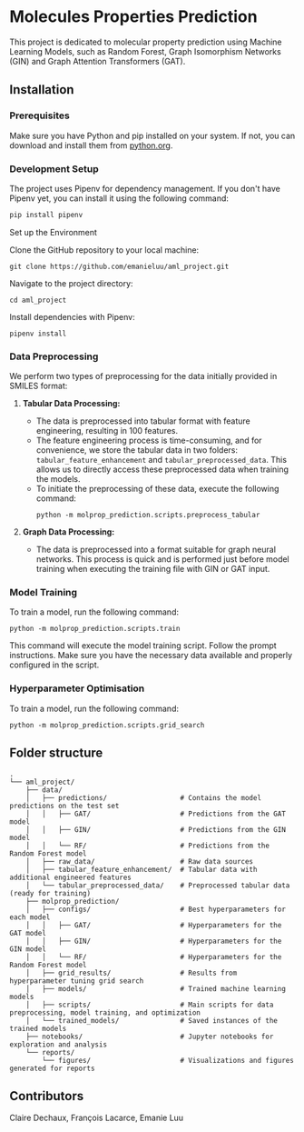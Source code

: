 # Molecules Properties Prediction

This project is dedicated to molecular property prediction using Machine Learning Models, such as Random Forest, Graph Isomorphism Networks (GIN) and Graph Attention Transformers (GAT).

## Installation

### Prerequisites

Make sure you have Python and pip installed on your system. If not, you can download and install them from [python.org](https://www.python.org/).

### Development Setup

The project uses Pipenv for dependency management. If you don't have Pipenv yet, you can install it using the following command:

```bash
pip install pipenv
```
Set up the Environment

Clone the GitHub repository to your local machine:
```
git clone https://github.com/emanieluu/aml_project.git
```

Navigate to the project directory:
```
cd aml_project
```

Install dependencies with Pipenv:
```
pipenv install
```

### Data Preprocessing

We perform two types of preprocessing for the data initially provided in SMILES format:

1. **Tabular Data Processing:**
   - The data is preprocessed into tabular format with feature engineering, resulting in 100 features.
   - The feature engineering process is time-consuming, and for convenience, we store the tabular data in two folders: `tabular_feature_enhancement` and `tabular_preprocessed_data`. This allows us to directly access these preprocessed data when training the models.
   - To initiate the preprocessing of these data, execute the following command:
     ```
     python -m molprop_prediction.scripts.preprocess_tabular
     ```

2. **Graph Data Processing:**
   - The data is preprocessed into a format suitable for graph neural networks. This process is quick and is performed just before model training when executing the training file with GIN or GAT input.


### Model Training 

To train a model, run the following command:
```
python -m molprop_prediction.scripts.train
```
This command will execute the model training script. Follow the prompt instructions. Make sure you have the necessary data available and properly configured in the script.

### Hyperparameter Optimisation 

To train a model, run the following command:
```
python -m molprop_prediction.scripts.grid_search
```

## Folder structure

```
.
└── aml_project/
    ├── data/
    │   ├── predictions/                  # Contains the model predictions on the test set
    │   │   ├── GAT/                      # Predictions from the GAT model
    │   │   ├── GIN/                      # Predictions from the GIN model
    │   │   └── RF/                       # Predictions from the Random Forest model
    │   ├── raw_data/                     # Raw data sources
    │   ├── tabular_feature_enhancement/  # Tabular data with additional engineered features 
    │   └── tabular_preprocessed_data/    # Preprocessed tabular data (ready for training)
    ├── molprop_prediction/
    │   ├── configs/                      # Best hyperparameters for each model 
    │   │   ├── GAT/                      # Hyperparameters for the GAT model
    │   │   ├── GIN/                      # Hyperparameters for the GIN model
    │   │   └── RF/                       # Hyperparameters for the Random Forest model
    │   ├── grid_results/                 # Results from hyperparameter tuning grid search
    │   ├── models/                       # Trained machine learning models
    │   ├── scripts/                      # Main scripts for data preprocessing, model training, and optimization
    │   └── trained_models/               # Saved instances of the trained models
    ├── notebooks/                        # Jupyter notebooks for exploration and analysis
    └── reports/
        └── figures/                      # Visualizations and figures generated for reports

```
## Contributors

Claire Dechaux, François Lacarce, Emanie Luu 
